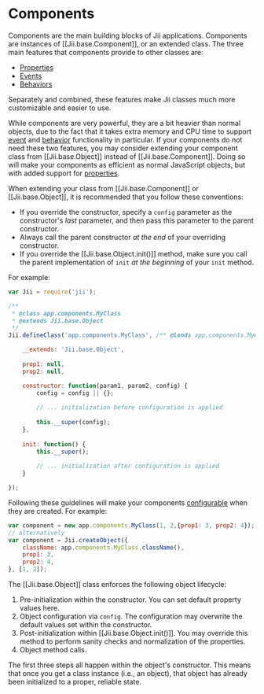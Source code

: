 Components
==========

Components are the main building blocks of Jii applications. Components are instances of [[Jii.base.Component]],
or an extended class. The three main features that components provide to other classes are:

* [Properties](concept-properties)
* [Events](concept-events)
* [Behaviors](concept-behaviors)
 
Separately and combined, these features make Jii classes much more customizable and easier to use.


While components are very powerful, they are a bit heavier than normal objects, due to the fact that
it takes extra memory and CPU time to support [event](concept-events) and [behavior](concept-behaviors) functionality in particular.
If your components do not need these two features, you may consider extending your component class from
[[Jii.base.Object]] instead of [[Jii.base.Component]]. Doing so will make your components as efficient as normal JavaScript objects,
but with added support for [properties](concept-properties).

When extending your class from [[Jii.base.Component]] or [[Jii.base.Object]], it is recommended that you follow
these conventions:

- If you override the constructor, specify a `config` parameter as the constructor's *last* parameter, and then pass this parameter
  to the parent constructor.
- Always call the parent constructor *at the end* of your overriding constructor.
- If you override the [[Jii.base.Object.init()]] method, make sure you call the parent implementation of `init` *at the beginning* of your `init` method.

For example:

```js
var Jii = require('jii');

/**
 * @class app.components.MyClass
 * @extends Jii.base.Object
 */
Jii.defineClass('app.components.MyClass', /** @lends app.components.MyClass.prototype */{

	__extends: 'Jii.base.Object',
	
	prop1: null,
	prop2: null,

    constructor: function(param1, param2, config) {
        config = config || {};
        
        // ... initialization before configuration is applied
        
        this.__super(config);
    },
    
    init: function() {
        this.__super();
        
        // ... initialization after configuration is applied
    }

});
```

Following these guidelines will make your components [configurable](concept-configurations) when they are created. For example:

```js
var component = new app.components.MyClass(1, 2,{prop1: 3, prop2: 4});
// alternatively
var component = Jii.createObject({
    className: app.components.MyClass.className(),
    prop1: 3,
    prop2: 4,
}, [1, 2]);
```

The [[Jii.base.Object]] class enforces the following object lifecycle:

1. Pre-initialization within the constructor. You can set default property values here.
2. Object configuration via `config`. The configuration may overwrite the default values set within the constructor.
3. Post-initialization within [[Jii.base.Object.init()]]. You may override this method to perform sanity checks and normalization of the properties.
4. Object method calls.

The first three steps all happen within the object's constructor. This means that once you get a class instance (i.e., an object),
that object has already been initialized to a proper, reliable state.
